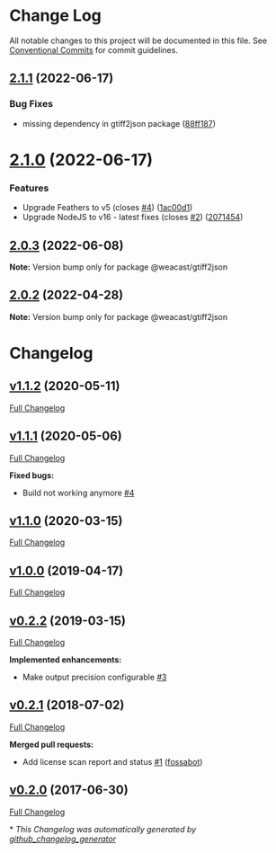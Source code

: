 # Change Log

All notable changes to this project will be documented in this file.
See [Conventional Commits](https://conventionalcommits.org) for commit guidelines.

## [2.1.1](https://github.com/weacast/weacast/compare/v2.1.0...v2.1.1) (2022-06-17)


### Bug Fixes

* missing dependency in gtiff2json package ([88ff187](https://github.com/weacast/weacast/commit/88ff1879cc0872c71d0fde6d4dd4b72504331aba))





# [2.1.0](https://github.com/weacast/weacast/compare/v2.0.3...v2.1.0) (2022-06-17)


### Features

* Upgrade Feathers to v5 (closes [#4](https://github.com/weacast/weacast/issues/4)) ([1ac00d1](https://github.com/weacast/weacast/commit/1ac00d10768f666cf86b684a32ea3bb55aec9232))
* Upgrade NodeJS to v16 - latest fixes (closes [#2](https://github.com/weacast/weacast/issues/2)) ([2071454](https://github.com/weacast/weacast/commit/2071454415249f33ad16be37f5672606633250db))






## [2.0.3](https://github.com/weacast/weacast/compare/v2.0.2...v2.0.3) (2022-06-08)

**Note:** Version bump only for package @weacast/gtiff2json





## [2.0.2](https://github.com/weacast/weacast-gtiff2json/compare/v2.0.1...v2.0.2) (2022-04-28)

**Note:** Version bump only for package @weacast/gtiff2json





# Changelog

## [v1.1.2](https://github.com/weacast/weacast-gtiff2json/tree/v1.1.2) (2020-05-11)

[Full Changelog](https://github.com/weacast/weacast-gtiff2json/compare/v1.1.1...v1.1.2)

## [v1.1.1](https://github.com/weacast/weacast-gtiff2json/tree/v1.1.1) (2020-05-06)

[Full Changelog](https://github.com/weacast/weacast-gtiff2json/compare/v1.1.0...v1.1.1)

**Fixed bugs:**

- Build not working anymore [\#4](https://github.com/weacast/weacast-gtiff2json/issues/4)

## [v1.1.0](https://github.com/weacast/weacast-gtiff2json/tree/v1.1.0) (2020-03-15)

[Full Changelog](https://github.com/weacast/weacast-gtiff2json/compare/v1.0.0...v1.1.0)

## [v1.0.0](https://github.com/weacast/weacast-gtiff2json/tree/v1.0.0) (2019-04-17)

[Full Changelog](https://github.com/weacast/weacast-gtiff2json/compare/v0.2.2...v1.0.0)

## [v0.2.2](https://github.com/weacast/weacast-gtiff2json/tree/v0.2.2) (2019-03-15)

[Full Changelog](https://github.com/weacast/weacast-gtiff2json/compare/v0.2.1...v0.2.2)

**Implemented enhancements:**

- Make output precision configurable [\#3](https://github.com/weacast/weacast-gtiff2json/issues/3)

## [v0.2.1](https://github.com/weacast/weacast-gtiff2json/tree/v0.2.1) (2018-07-02)

[Full Changelog](https://github.com/weacast/weacast-gtiff2json/compare/v0.2.0...v0.2.1)

**Merged pull requests:**

- Add license scan report and status [\#1](https://github.com/weacast/weacast-gtiff2json/pull/1) ([fossabot](https://github.com/fossabot))

## [v0.2.0](https://github.com/weacast/weacast-gtiff2json/tree/v0.2.0) (2017-06-30)

[Full Changelog](https://github.com/weacast/weacast-gtiff2json/compare/a7eb52cd0d7ce3b858cbf03bccc5548cded0d407...v0.2.0)



\* *This Changelog was automatically generated by [github_changelog_generator](https://github.com/skywinder/Github-Changelog-Generator)*
